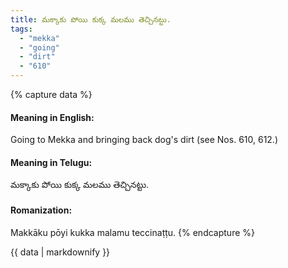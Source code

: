 ```yaml
---
title: మక్కాకు పోయి కుక్క మలము తెచ్చినట్టు.
tags:
  - "mekka"
  - "going"
  - "dirt"
  - "610"
---
```


{% capture data %}
#### Meaning in English:
Going to Mekka and bringing back dog's dirt
(see Nos. 610, 612.)

#### Meaning in Telugu:
మక్కాకు పోయి కుక్క మలము తెచ్చినట్టు.

#### Romanization:
Makkāku pōyi kukka malamu teccinaṭṭu.
{% endcapture %}

{{ data | markdownify }}

